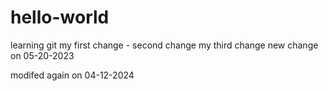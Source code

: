 # hello-world
learning git
my first change - second change
my third change
new change on 05-20-2023

modifed again on 04-12-2024

